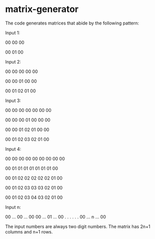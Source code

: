 # matrix-generator

The code generates matrices that abide by the following pattern:

Input 1:

00 00 00

00 01 00

Input 2:

00 00 00 00 00

00 00 01 00 00

00 01 02 01 00

Input 3:

00 00 00 00 00 00 00

00 00 00 01 00 00 00

00 00 01 02 01 00 00

00 01 02 03 02 01 00

Input 4:

00 00 00 00 00 00 00 00 00 

00 01 01 01 01 01 01 01 00 

00 01 02 02 02 02 02 01 00 

00 01 02 03 03 03 02 01 00 

00 01 02 03 04 03 02 01 00

Input n:

00 ... 00 ... 00
00 ... 01 ... 00
.             .
.             .
.             .
00 ... n ... 00

The input numbers are always two digit numbers.
The matrix has 2n+1 columns and n+1 rows.
